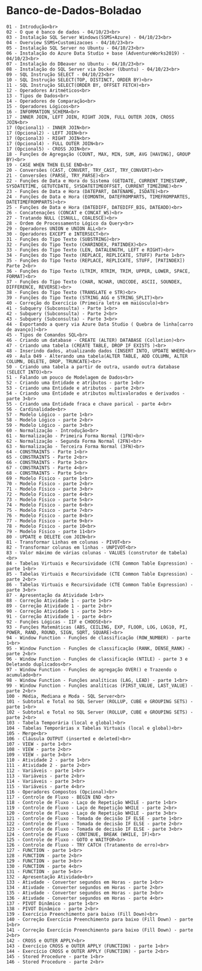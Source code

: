 # Banco-de-Dados-Boladao
 
    01 - Introdução<br>
    02 - O que é banco de dados - 04/10/23<br> 
    03 - Instalação SQL Server Windows(SSMS+Azure) - 04/10/23<br>
    04 - Overview SSMS+Customizacoes - 04/10/23<br>
    05 - Instalação SQL Server no Ubuntu - 04/10/23<br>
    06 - Instalação do Azure Data Studio + base (AdventureWorks2019) - 04/10/23<br>
    07 - Instalação do DBeaver no Ubuntu - 04/10/23<br>
    08 - Instalação do SQL Server via Docker (Ubuntu) - 04/10/23<br>
    09 - SQL Instrução SELECT - 04/10/23<br>
    10 - SQL Instrução SELECT(TOP, DISTINCT, ORDER BY)<br>
    11 - SQL Instrução SELECT(ORDER BY, OFFSET FETCH)<br>
    12 - Operadores Aritméticos<br>
    13 - Tipos de Dados<br>
    14 - Operadores de Comparação<br>
    15 - Operadores Lógicos<br>
    16 - INFORMATION_SCHEMA<br>
    17 - INNER JOIN, LEFT JOIN, RIGHT JOIN, FULL OUTER JOIN, CROSS JOIN<br>
    17 (Opcional1) - INNER JOIN<br>
    17 (Opcional2) - LEFT JOIN<br>
    17 (Opcional3) - RIGHT JOIN<br>
    17 (Opcional4) - FULL OUTER JOIN<br>
    17 (Opcional5) - CROSS JOIN<br>
    18 - Funções de Agregação (COUNT, MAX, MIN, SUM, AVG [HAVING], GROUP BY)<br>
    19 - CASE WHEN THEN ELSE END<br>
    20 - Conversões (CAST, CONVERT, TRY_CAST, TRY_CONVERT)<br>
    21 - Conversões (PARSE, TRY_PARSE)<br>
    22 - Funções de Data e Hora do Sistema (GETDATE, CURRENT_TIMESTAMP, SYSDATETIME, GETUTCDATE, SYSDATETIMEOFFSET, CURRENT_TIMEZONE)<br>
    23 - Funções de Data e Hora (DATEPART, DATENAME, ISDATE)<br>
    24 - Funções de Data e Hora (EOMONTH, DATEFROMPARTS, TIMEFROMPARTES, DATETIMEFROMPARTS)<br>
    25 - Funções de Data e Hora (DATEDIFF, DATEDIFF_BIG, DATEADD)<br>
    26 - Concatenações (CONCAT e CONCAT_WS)<br>
    27 - Tratando NULL (ISNULL, COALESCE)<br>
    28 - Ordem de Processamento Lógico da Query<br>
    29 - Operadores UNION e UNION ALL<br>
    30 - Operadores EXCEPT e INTERSECT<br>
    31 - Funções do Tipo Texto (SUBSTRING)<br>
    32 - Funções do Tipo Texto (CHARINDEX, PATINDEX)<br>
    33 - Funções do Tipo Texto (LEN, DATALENGTH, LEFT e RIGHT)<br>
    34 - Funções do Tipo Texto (REPLACE, REPLICATE, STUFF) Parte 1<br>
    35 - Funções do Tipo Texto (REPLACE, REPLICATE, STUFF, [PATINDEX]) Parte 2<br>
    36 - Funções do Tipo Texto (LTRIM, RTRIM, TRIM, UPPER, LOWER, SPACE, FORMAT)<br>
    37 - Funções do Tipo Texto (CHAR, NCHAR, UNICODE, ASCII, SOUNDEX, DIFFERENCE, REVERSE)<br>
    38 - Funções do Tipo Texto (TRANSLATE e STR)<br>
    39 - Funções do Tipo Texto (STRING_AGG e STRING_SPLIT)<br>
    40 - Correção do Exercício (Primeira letra em maiúsculo)<br>
    41 - Subquery (Subconsulta) - Parte 1<br>
    42 - Subquery (Subconsulta) - Parte 2<br>
    43 - Subquery (Subconsulta) - Parte 3<br>
    44 - Exportando a query via Azure Data Studio ( Quebra de linha[carro de avanço])<br>
    45 - Tipos de Comandos SQL<br>
    46 - Criando um database - CREATE (ALTER) DATABASE (Collation)<br>
    47 - Criando uma tabela (CREATE TABLE, DROP IF EXISTS )<br>
    48 - Inserindo dados, atualizando dados (INSERT INTO, UPDATE WHERE<br>
    49 - Aula 049 - Alterando uma tabela(ALTER TABLE, ADD COLUMN, ALTER COLUMN, DELETE, DROP, TRUNCATE)<br>
    50 - Criando uma tabela a partir de outra, usando outra database (SELECT INTO)<br>
    51 - Falando um pouco de Modelagem de Dados<br>
    52 - Criando uma Entidade e atributos - parte 1<br>
    53 - Criando uma Entidade e atributos - parte 2<br>
    54 - Criando uma Entidade e atributos multivalorados e derivados - parte 3<br>
    55 - Criando uma Entidade fraca e chave parical - parte 4<br>
    56 - Cardinalidade<br>
    57 - Modelo Lógico - parte 1<br>
    58 - Modelo Lógico - parte 2<br>
    59 - Modelo Lógico - parte 3<br>
    60 - Normalização - Introdução<br>
    61 - Normalização - Primeira Forma Normal (1FN)<br>
    62 - Normalização - Segunda Forma Normal (2FN)<br>
    63 - Normalização - Terceira Forma Normal (3FN)<br>
    64 - CONSTRAINTS - Parte 1<br>
    65 - CONSTRAINTS - Parte 2<br>
    66 - CONSTRAINTS - Parte 3<br>
    67 - CONSTRAINTS - Parte 4<br>
    68 - CONSTRAINTS - Parte 5<br>
    69 - Modelo Físico - parte 1<br>
    70 - Modelo Físico - parte 2<br>
    71 - Modelo Físico - parte 3<br>
    72 - Modelo Físico - parte 4<br>
    73 - Modelo Físico - parte 5<br>
    74 - Modelo Físico - parte 6<br>
    75 - Modelo Físico - parte 7<br>
    76 - Modelo Físico - parte 8<br>
    77 - Modelo Físico - parte 9<br>
    78 - Modelo Físico - parte 10<br>
    79 - Modelo Físico - parte 11<br>
    80 - UPDATE e DELETE com JOIN<br>
    81 - Transformar Linhas em colunas - PIVOT<br>
    82 - Transformar colunas em linhas - UNPIVOT<br>
    83 - Valor máximo de várias colunas - VALUES (construtor de tabela)<br>
    84 - Tabelas Virtuais e Recursividade (CTE Common Table Expression) - parte 1<br>
    85 - Tabelas Virtuais e Recursividade (CTE Common Table Expression) - parte 2<br>
    86 - Tabelas Virtuais e Recursividade (CTE Common Table Expression) - parte 3<br>
    87 - Apresentação da Atividade 1<br>
    88 - Correção Atividade 1 - parte 1<br>
    89 - Correção Atividade 1 - parte 2<br>
    90 - Correção Atividade 1 - parte 3<br>
    91 - Correção Atividade 1 - parte 4<br>
    92 - Funções Lógicas - IIF e CHOOSE<br>
    93 - Funções Matemáticas (ABS, CEILING, EXP, FLOOR, LOG, LOG10, PI, POWER, RAND, ROUND, SIGN, SQRT, SQUARE)<br>
    94 - Window Function - Funções de classificação (ROW_NUMBER) - parte 1<br>
    95 - Window Function - Funções de classificação (RANK, DENSE_RANK) - parte 2<br>
    96 - Window Function - Funções de classificação (NTILE) - parte 3 e Deletando duplicados<br>
    97 - Window Function - Funções de agregação OVER() e Trazendo o acumulado<br>
    98 - Window Function - Funções analíticas (LAG, LEAD) - parte 1<br>
    99 - Window Function - Funções analíticas (FIRST_VALUE, LAST_VALUE) - parte 2<br>
    100 - Média, Mediana e Moda - SQL Server<br>
    101 - Subtotal e Total no SQL Server (ROLLUP, CUBE e GROUPING SETS) - parte 1<br>
    102 - Subtotal e Total no SQL Server (ROLLUP, CUBE e GROUPING SETS) - parte 2<br>
    103 - Tabela Temporária (local e global)<br>
    104 - Tabelas Temporárias x Tabelas Virtuais (local e global)<br>
    105 - Merge<br>
    106 - Cláusula OUTPUT (inserted e deleted)<br>
    107 - VIEW - parte 1<br>
    108 - VIEW - parte 2<br>
    109 - VIEW - parte 3<br>
    110 - Atividade 2 - parte 1<br>
    111 - Atividade 2 - parte 2<br>
    112 - Variáveis - parte 1<br>
    113 - Variáveis - parte 2<br>
    114 - Variáveis - parte 3<br>
    115 - Variáveis - parte 4<br>
    116 - Operadores Compostos (Opcional)<br>
    117 - Controle de Fluxo - BEGIN END <br>
    118 - Controle de Fluxo - Laço de Repetição WHILE - parte 1<br>
    119 - Controle de Fluxo - Laço de Repetição WHILE - parte 2<br>
    120 - Controle de Fluxo - Laço de Repetição WHILE - parte 3<br>
    121 - Controle de Fluxo - Tomada de decisão IF ELSE - parte 1<br>
    122 - Controle de Fluxo - Tomada de decisão IF ELSE - parte 2<br>
    123 - Controle de Fluxo - Tomada de decisão IF ELSE - parte 3<br>
    124 - Controle de Fluxo - CONTINUE, BREAK (WHILE, IF)<br>
    125 - Controle de Fluxo - GOTO e WAITFOR<br>
    126 - Controle de Fluxo - TRY CATCH (Tratamento de erro)<br>
    127 - FUNCTION - parte 1<br>
    128 - FUNCTION - parte 2<br>
    129 - FUNCTION - parte 3<br>
    130 - FUNCTION - parte 4<br>
    131 - FUNCTION - parte 5<br>
    132 - Apresentação Atividade<br>
    133 - Ativdade - Converter segundos em Horas - parte 1<br>
    134 - Ativdade - Converter segundos em Horas - parte 2<br>
    135 - Ativdade - Converter segundos em Horas - parte 3<br>
    136 - Ativdade - Converter segundos em Horas - parte 4<br>
    137 - PIVOT Dinâmico - parte 1<br>
    138 - PIVOT Dinâmico - parte 2<br>
    139 - Exercício Preenchimento para baixo (Fill Down)<br>
    140 - Correção Exercício Preenchimento para baixo (Fill Down) - parte 1<br>
    141 - Correção Exercício Preenchimento para baixo (Fill Down) - parte 2<br>
    142 - CROSS e OUTER APPLY<br>
    143 - Exercício CROSS e OUTER APPLY (FUNCTION) - parte 1<br>
    144 - Exercício CROSS e OUTER APPLY (FUNCTION) - parte 2<br>
    145 - Stored Procedure - parte 1<br>
    146 - Stored Procedure - parte 2<br>